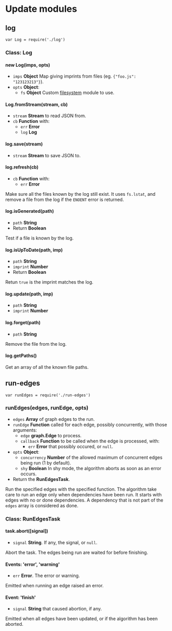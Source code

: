 # Update modules

## log

    var Log = require('./log')

### Class: Log

#### new Log(imps, opts)

  * `imps` **Object** Map giving imprints from files (eg. `{"foo.js":
    "123123213"}`).
  * `opts` **Object**:
    * `fs` **Object** Custom [filesystem](http://nodejs.org/api/fs.html) module
      to use.

#### Log.fromStream(stream, cb)

  * `stream` **Stream** to read JSON from.
  * `cb` **Function** with:
    * `err` **Error**
    * `log` **Log**

#### log.save(stream)

  * `stream` **Stream** to save JSON to.

#### log.refresh(cb)

  * `cb` **Function** with:
    * `err` **Error**

Make sure all the files known by the log still exist. It uses `fs.lstat`, and
remove a file from the log if the `ENOENT` error is returned.

#### log.isGenerated(path)

  * `path` **String**
  * Return **Boolean**

Test if a file is known by the log.

#### log.isUpToDate(path, imp)

  * `path` **String**
  * `imprint` **Number**
  * Return **Boolean**

Retun `true` is the imprint matches the log.

#### log.update(path, imp)

  * `path` **String**
  * `imprint` **Number**

#### log.forget(path)

  * `path` **String**

Remove the file from the log.

#### log.getPaths()

Get an array of all the known file paths.

## run-edges

    var runEdges = require('./run-edges')

### runEdges(edges, runEdge, opts)

  * `edges` **Array** of graph edges to the run.
  * `runEdge` **Function** called for each edge, possibly concurrently, with
    those arguments:
    * `edge` **graph.Edge** to process.
    * `callback` **Function** to be called when the edge is processed, with:
      * `err` **Error** that possibly occured, or `null`.
  * `opts` **Object**:
    * `concurrency` **Number** of the allowed maximum of concurrent edges being
      run (1 by default).
    * `shy` **Boolean** In shy mode, the algorithm aborts as soon as an error
      occurs.
  * Return the **RunEdgesTask**.

Run the specified edges with the specified function. The algorithm take care to
run an edge only when dependencies have been run. It starts with edges with
no or done dependencies. A dependency that is not part of the `edges` array is
considered as done.

### Class: RunEdgesTask

#### task.abort([signal])

  * `signal` **String**. If any, the signal, or `null`.

Abort the task. The edges being run are waited for before finishing.

#### Events: 'error', 'warning'

  * `err` **Error**. The error or warning.

Emitted when running an edge raised an error.

#### Event: 'finish'

  * `signal` **String** that caused abortion, if any.

Emitted when all edges have been updated, or if the algorithm has been aborted.
